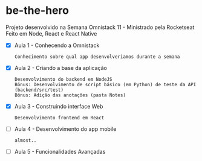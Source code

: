 # be-the-hero

Projeto desenvolvido na Semana Omnistack 11 - Ministrado pela Rocketseat
Feito em Node, React e React Native

- [x] Aula 1 - Conhecendo a Omnistack

      Conhecimento sobre qual app desenvolveriamos durante a semana

- [x] Aula 2 - Criando a base da aplicação 
      
      Desenvolvimento do backend em NodeJS
      Bônus: Desenvolvimento de script básico (em Python) de teste da API (backend/src/test)
      Bônus: Adição das anotações (pasta Notes)

- [X] Aula 3 - Construindo interface Web
      
      Desenvolvimento frontend em React

- [ ] Aula 4 - Desenvolvimento do app mobile

      almost..

- [ ] Aula 5 - Funcionalidades Avançadas
